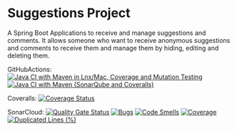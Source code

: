 # Suggestions Project

A Spring Boot Applications to receive and manage suggestions and comments.
It allows someone who want to receive anonymous suggestions and comments to receive them and manage them by hiding, editing and deleting them.

GitHubActions: [![Java CI with Maven in Lnx/Mac, Coverage and Mutation Testing](https://github.com/edoardodini/suggestions-project/actions/workflows/mavenMutationTesting.yml/badge.svg)](https://github.com/edoardodini/suggestions-project/actions/workflows/mavenMutationTesting.yml) [![Java CI with Maven (SonarQube and Coveralls)](https://github.com/edoardodini/suggestions-project/actions/workflows/maven.yml/badge.svg)](https://github.com/edoardodini/suggestions-project/actions/workflows/maven.yml)

Coveralls: [![Coverage Status](https://coveralls.io/repos/github/edoardodini/suggestions-project/badge.svg?branch=main)](https://coveralls.io/github/edoardodini/suggestions-project?branch=main)

SonarCloud: [![Quality Gate Status](https://sonarcloud.io/api/project_badges/measure?project=edoardodini_suggestions-project&metric=alert_status)](https://sonarcloud.io/dashboard?id=edoardodini_suggestions-project) [![Bugs](https://sonarcloud.io/api/project_badges/measure?project=edoardodini_suggestions-project&metric=bugs)](https://sonarcloud.io/dashboard?id=edoardodini_suggestions-project) [![Code Smells](https://sonarcloud.io/api/project_badges/measure?project=edoardodini_suggestions-project&metric=code_smells)](https://sonarcloud.io/dashboard?id=edoardodini_suggestions-project) [![Coverage](https://sonarcloud.io/api/project_badges/measure?project=edoardodini_suggestions-project&metric=coverage)](https://sonarcloud.io/dashboard?id=edoardodini_suggestions-project) [![Duplicated Lines (%)](https://sonarcloud.io/api/project_badges/measure?project=edoardodini_suggestions-project&metric=duplicated_lines_density)](https://sonarcloud.io/dashboard?id=edoardodini_suggestions-project)